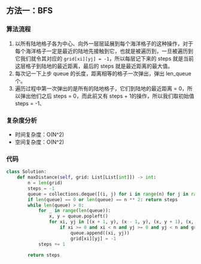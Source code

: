 ## 方法一：BFS

### 算法流程

1. 以所有陆地格子各为中心、向外一层层延展到每个海洋格子的这种操作，对于每个海洋格子一定是最近的陆地先接触到它，也就是被遍历到，一旦被遍历到它我们就令其对应的 `grid[xi][yj] = -1`，所以每层记下来的 steps 就是当前这层格子到陆地的最近距离，最后的 steps 就是最近距离的最大值。
2. 每次记一下上步 queue 的长度，距离相等的格子一次弹出，弹出 len_queue 个。
3. 遍历过程中第一次弹出的是所有的陆地格子，它们到陆地的最近距离 = 0，所以弹出他们之后 steps = 0，而此前又有 steps + 1的操作，所以我们取初始值 steps = -1、

### 复杂度分析

* 时间复杂度：O(N^2)
* 空间复杂度：O(N^2)

### 代码

``` python
class Solution:
    def maxDistance(self, grid: List[List[int]]) -> int:
        n = len(grid)
        steps = -1
        queue = collections.deque([(i, j) for i in range(n) for j in range(n) if grid[i][j] == 1])
        if len(queue) == 0 or len(queue) == n ** 2: return steps
        while len(queue) > 0:
            for _ in range(len(queue)):
                x, y = queue.popleft()
                for xi, yj in [(x + 1, y), (x - 1, y), (x, y + 1), (x, y - 1)]:
                    if xi >= 0 and xi < n and yj >= 0 and yj < n and grid[xi][yj] == 0:
                        queue.append((xi, yj))
                        grid[xi][yj] = -1
            steps += 1

        return steps
```

